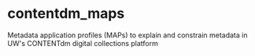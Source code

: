 # contentdm_maps
Metadata application profiles (MAPs) to explain and constrain metadata in UW's CONTENTdm digital collections platform
